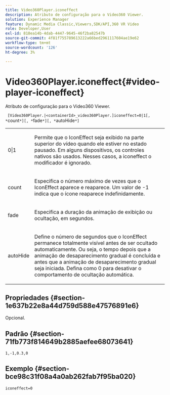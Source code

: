 ```yaml
---
title: Video360Player.iconeffect
description: Atributo de configuração para o Video360 Viewer.
solution: Experience Manager
feature: Dynamic Media Classic,Viewers,SDK/API,360 VR Video
role: Developer,User
exl-id: 818ea14b-4dab-4447-9645-46f2ba82547b
source-git-commit: 4f81f755789613222a66bed2961117604ae19e62
workflow-type: tm+mt
source-wordcount: '126'
ht-degree: 3%

---
```


# Video360Player.iconeffect{#video-player-iconeffect}

Atributo de configuração para o Video360 Viewer.

` [Video360Player.|<containerId>_video360Player.]iconeffect=0|1[, *`count`*][, *`fade`*][, *`autoHide`*]`

<table id="table_441553CD34C94A58A9D7CBF772DEDDB6"> 
 <tbody> 
  <tr> 
   <td colname="col1"> <p> <span class="codeph"> 0|1</span> </p> </td> 
   <td colname="col2"> <p> Permite que o IconEffect seja exibido na parte superior do vídeo quando ele estiver no estado pausado. Em alguns dispositivos, os controles nativos são usados. Nesses casos, a <span class="codeph">iconeffect</span> o modificador é ignorado. </p> </td> 
  </tr> 
  <tr> 
   <td colname="col1"> <p> <span class="codeph"><span class="varname"> count</span></span> </p> </td> 
   <td colname="col2"> <p> Especifica o número máximo de vezes que o IconEffect aparece e reaparece. Um valor de <span class="codeph"> -1</span> indica que o ícone reaparece indefinidamente. </p> </td> 
  </tr> 
  <tr> 
   <td colname="col1"> <p> <span class="codeph"><span class="varname"> fade</span></span> </p> </td> 
   <td colname="col2"> <p> Especifica a duração da animação de exibição ou ocultação, em segundos. </p> </td> 
  </tr> 
  <tr> 
   <td colname="col1"> <p> <span class="codeph"><span class="varname"> autoHide</span></span> </p> </td> 
   <td colname="col2"> <p> Define o número de segundos que o IconEffect permanece totalmente visível antes de ser ocultado automaticamente. Ou seja, o tempo depois que a animação de desaparecimento gradual é concluída e antes que a animação de desaparecimento gradual seja iniciada. Defina como <span class="codeph"> 0</span> para desativar o comportamento de ocultação automática. </p> </td> 
  </tr> 
 </tbody> 
</table>

## Propriedades {#section-1e637b22e8a44d759d588e47576891e6}

Opcional.

## Padrão {#section-71fb773f814649b2885aefee68073641}

`1,-1,0.3,0`

## Exemplo {#section-bce98c31f08a4a0ab262fab7f95ba020}

`iconeffect=0`

